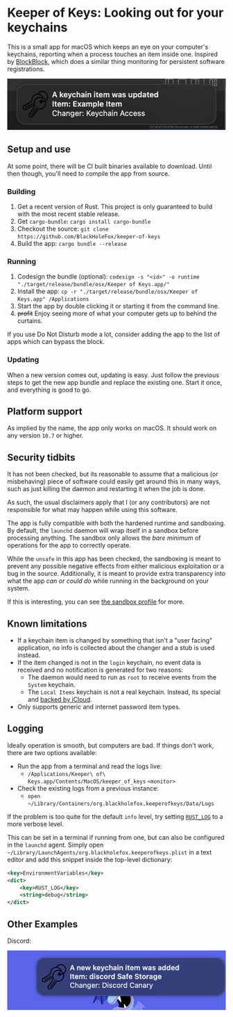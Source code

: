 # Keeper of Keys: Looking out for your keychains

This is a small app for macOS which keeps an eye on your computer's keychains, reporting when a process touches an item inside one. Inspired by [BlockBlock](https://objective-see.org/products/blockblock.html), which does a similar thing monitoring for persistent software registrations.

!["A screenshot of a notification the app generates"](./media/example_notification.png)

## Setup and use

At some point, there will be CI built binaries available to download. Until then though, you'll need to compile the app from source.

### Building
1. Get a recent version of Rust. This project is only guaranteed to build with the most recent stable release.
2. Get `cargo-bundle`: `cargo install cargo-bundle`
3. Checkout the source: `git clone https://github.com/BlackHoleFox/keeper-of-keys`
4. Build the app: `cargo bundle --release`

### Running

1. Codesign the bundle (optional): `codesign -s "<id>" -o runtime "./target/release/bundle/osx/Keeper of Keys.app/"`
2. Install the app: `cp -r "./target/release/bundle/osx/Keeper of Keys.app" /Applications`
3. Start the app by double clicking it or starting it from the command line.
4. ~~profit~~ Enjoy seeing more of what your computer gets up to behind the curtains.

If you use Do Not Disturb mode a lot, consider adding the app to the list of apps which can bypass the block.

### Updating
When a new version comes out, updating is easy. Just follow the previous steps to get the new app bundle and replace the existing one. Start it once, and everything is good to go.

## Platform support
As implied by the name, the app only works on macOS. It should work on any version `10.7` or higher.

## Security tidbits
It has not been checked, but its reasonable to assume that a malicious (or misbehaving) piece of software could easily get around this in many ways, such as just killing the daemon and restarting it when the job is done.

As such, the usual disclaimers apply that I (or any contributors) are not responsible for what may happen while using this software.

The app is fully compatible with both the hardened runtime and sandboxing. By default, the `launchd` daemon will wrap itself in a sandbox before processing anything. The sandbox only allows the _bare minimum_ of operations for the app to correctly operate.

While the `unsafe` in this app has been checked, the sandboxing is meant to prevent any possible negative effects from either malicious exploitation or a bug in the source. Additionally, it is meant to provide extra transparency into what the app _can or could do_ while running in the background on your system.

If this is interesting, you can see [the sandbox profile](./resources/sandbox.sb) for more.

## Known limitations

- If a keychain item is changed by something that isn't a "user facing" application, no info is collected about the changer and a stub is used instead.
- If the item changed is not in the `login` keychain, no event data is received and no notification is generated for two reasons:
    - The daemon would need to run as `root` to receive events from the `System` keychain.
    - The `Local Items` keychain is not a real keychain. Instead, its special and [backed by iCloud](https://macmule.com/2014/03/30/the-local-items-keychain-in-mavericks/).
- Only supports generic and internet password item types.

## Logging

Ideally operation is smooth, but computers are bad. If things don't work, there are two options available:

- Run the app from a terminal and read the logs live:
    - `/Applications/Keeper\ of\ Keys.app/Contents/MacOS/keeper_of_keys` `<monitor>`
- Check the existing logs from a previous instance:
    - `open ~/Library/Containers/org.blackholefox.keeperofkeys/Data/Logs`

If the problem is too quite for the default `info` level,
try setting [`RUST_LOG`](https://docs.rs/flexi_logger/latest/flexi_logger/struct.Logger.html#method.try_with_env_or_str) to a more verbose level.

This can be set in a terminal if running from one, but can also be configured in the `launchd` agent. Simply open `~/Library/LaunchAgents/org.blackholefox.keeperofkeys.plist` in a text editor and add this snippet inside the top-level dictionary:

```xml
<key>EnvironmentVariables</key>
<dict>
	<key>RUST_LOG</key>
	<string>debug</string>
</dict>
```

## Other Examples

Discord:

!["A screenshot of a notification that Discord can generate"](./media/example_notification_2.png)